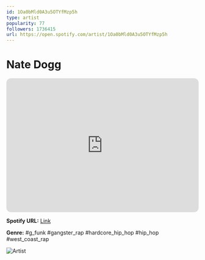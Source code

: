 ```yaml
---
id: 1Oa0bMld0A3u5OTYfMzp5h
type: artist
popularity: 77
followers: 1736415
url: https://open.spotify.com/artist/1Oa0bMld0A3u5OTYfMzp5h
---
```

# Nate Dogg

<iframe style="border-radius:12px" src="https://open.spotify.com/embed/artist/1Oa0bMld0A3u5OTYfMzp5h" width="100%" height="352" frameBorder="0" allowfullscreen="" allow="autoplay; clipboard-write; encrypted-media; fullscreen; picture-in-picture" loading="lazy"></iframe>

**Spotify URL:** [Link](https://open.spotify.com/artist/1Oa0bMld0A3u5OTYfMzp5h)

**Genre:**  #g_funk #gangster_rap #hardcore_hip_hop #hip_hop #west_coast_rap

![Artist](https://i.scdn.co/image/fd5d1f379a33ee26e2dfaf296bbab0970ec95ede)
